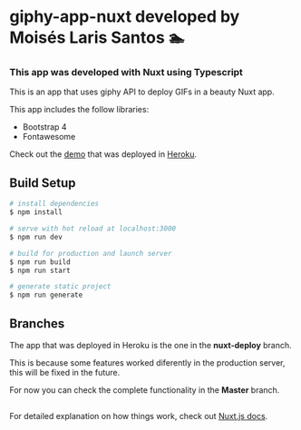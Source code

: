 # giphy-app-nuxt developed by Moisés Laris Santos :swimmer:

### This app was developed with Nuxt using Typescript

This is an app that uses giphy API to deploy GIFs in a beauty Nuxt app.

This app includes the follow libraries:

* Bootstrap 4
* Fontawesome

Check out the [demo](https://giphy-nuxt-mls.herokuapp.com/trending) that was deployed in [Heroku](https://giphy-nuxt-mls.herokuapp.com/trending).

## Build Setup

```bash
# install dependencies
$ npm install

# serve with hot reload at localhost:3000
$ npm run dev

# build for production and launch server
$ npm run build
$ npm run start

# generate static project
$ npm run generate
```

## Branches

The app that was deployed in Heroku is the one in the **nuxt-deploy** branch.

This is because some features worked diferently in the production server, this will be fixed in the future.

For now you can check the complete functionality in the **Master** branch.


##
For detailed explanation on how things work, check out [Nuxt.js docs](https://nuxtjs.org).
